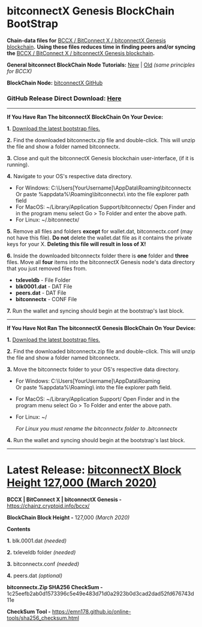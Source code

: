 # bitconnectX Genesis BlockChain BootStrap

**Chain-data files for** [BCCX / BitConnect X / bitconnectX Genesis blockchain](https://chainz.cryptoid.info/bccx/ "BCCX BlockChain")**.** **Using these files reduces time in finding peers and/or syncing the** [BCCX / BitConnect X / bitconnectX Genesis blockchain](https://chainz.cryptoid.info/bccx/ "BCCX BlockChain")**.**

**General bitconnect BlockChain Node Tutorials:** [New](https://youtu.be/RTieeNXGNrE "New Wallet Tutorial") | [Old](https://youtu.be/OFPNmYAQYdw "Old Wallet Tutorial") *(same principles for BCCX)*

**BlockChain Node:** [bitconnectX GitHub](https://github.com/bitconnectcoin/bitconnectx/tree/master/wallet "bitconnectX GitHub")

### GitHub Release Direct Download: [Here](https://github.com/bitconnectXcore/bitconnectX-Genesis-blockchain-bootstrap/releases/download/1.0/bitconnectx.zip "Download")

---

**If You Have Ran The bitconnectX BlockChain On Your Device:**

**1.** [Download the latest bootstrap files.](https://github.com/bitconnectXcore/bitconnectX-Genesis-blockchain-bootstrap/releases "The Latest BCCX Bootstrap Files Release")

**2.** Find the downloaded bitconnectx.zip file and double-click. This will unzip the file and show a folder named bitconnectx.

**3.** Close and quit the bitconnectX Genesis blockchain user-interface, (if it is running).

**4.** Navigate to your OS's respective data directory.

* For Windows: C:\Users\[YourUsername]\AppData\Roaming\bitconnectx\
Or paste %appdata%\Roaming\bitconnectx\ into the file explorer path field
* For MacOS: ~/Library/Application Support/bitconnectx/
Open Finder and in the program menu select Go > To Folder and enter the above path.
* For Linux: ~/.bitconnectx/

**5.** Remove all files and folders **except** for wallet.dat, bitconnectx.conf (may not have this file).
**Do not** delete the wallet.dat file as it contains the private keys for your X. **Deleting this file will result in loss of X!**

**6.** Inside the downloaded bitconnectx folder there is **one** folder and **three** files. Move all **four** items into the bitconnectX Genesis node's data directory that you just removed files from.

* **txleveldb**   - File Folder
* **blk0001.dat** - DAT File
* **peers.dat** - DAT File
* **bitconnectx**  - CONF File

**7.** Run the wallet and syncing should begin at the bootstrap's last block.

---

**If You Have Not Ran The bitconnectX Genesis BlockChain On Your Device:**

**1.** [Download the latest bootstrap files.](https://github.com/bitconnectXcore/bitconnectX-Genesis-blockchain-bootstrap/releases "The Latest BCCX Bootstrap Files Release")

**2.** Find the downloaded bitconnectx.zip file and double-click. This will unzip the file and show a folder named bitconnectx.

**3.** Move the bitconnectx folder to your OS's respective data directory.

* For Windows: C:\Users\[YourUsername]\AppData\Roaming\
Or paste %appdata%\Roaming\ into the file explorer path field.
* For MacOS: ~/Library/Application Support/
Open Finder and in the program menu select Go > To Folder and enter the above path.
* For Linux: ~/
     
    *For Linux you must rename the bitconnectx folder to .bitconnectx*

**4.** Run the wallet and syncing should begin at the bootstrap's last block.

---

# **Latest Release:** [bitconnectX Block Height 127,000 (March 2020)](https://github.com/bitconnectXcore/bitconnectX-Genesis-blockchain-bootstrap/releases "Latest Release") 

**BCCX | BitConnect X | bitconnectX Genesis -** https://chainz.cryptoid.info/bccx/

**BlockChain Block Height -** 127,000 *(March 2020)*


**Contents**

**1.** blk.0001.dat *(needed)*

**2.** txleveldb folder *(needed)*

**3.** bitconnectx.conf *(needed)*

**4.** peers.dat *(optional)*


**bitconnectx.Zip SHA256 CheckSum -** 1c25eefb2ab0d1573396c5e49e483d71d0a2923b0d3cad2dad52fd676743d11e

**CheckSum Tool -** https://emn178.github.io/online-tools/sha256_checksum.html
